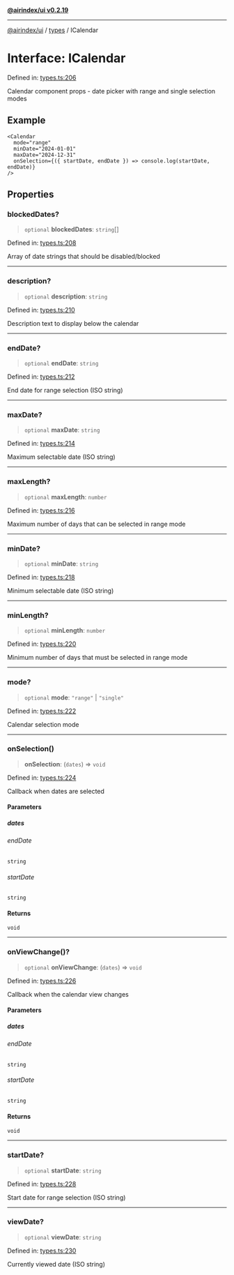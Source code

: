 [**@airindex/ui v0.2.19**](../../README.md)

***

[@airindex/ui](../../README.md) / [types](../README.md) / ICalendar

# Interface: ICalendar

Defined in: [types.ts:206](https://github.com/airindex-app/ui/blob/main/src/types.ts#L206)

Calendar component props - date picker with range and single selection modes

## Example

```tsx
<Calendar
  mode="range"
  minDate="2024-01-01"
  maxDate="2024-12-31"
  onSelection={({ startDate, endDate }) => console.log(startDate, endDate)}
/>
```

## Properties

### blockedDates?

> `optional` **blockedDates**: `string`[]

Defined in: [types.ts:208](https://github.com/airindex-app/ui/blob/main/src/types.ts#L208)

Array of date strings that should be disabled/blocked

***

### description?

> `optional` **description**: `string`

Defined in: [types.ts:210](https://github.com/airindex-app/ui/blob/main/src/types.ts#L210)

Description text to display below the calendar

***

### endDate?

> `optional` **endDate**: `string`

Defined in: [types.ts:212](https://github.com/airindex-app/ui/blob/main/src/types.ts#L212)

End date for range selection (ISO string)

***

### maxDate?

> `optional` **maxDate**: `string`

Defined in: [types.ts:214](https://github.com/airindex-app/ui/blob/main/src/types.ts#L214)

Maximum selectable date (ISO string)

***

### maxLength?

> `optional` **maxLength**: `number`

Defined in: [types.ts:216](https://github.com/airindex-app/ui/blob/main/src/types.ts#L216)

Maximum number of days that can be selected in range mode

***

### minDate?

> `optional` **minDate**: `string`

Defined in: [types.ts:218](https://github.com/airindex-app/ui/blob/main/src/types.ts#L218)

Minimum selectable date (ISO string)

***

### minLength?

> `optional` **minLength**: `number`

Defined in: [types.ts:220](https://github.com/airindex-app/ui/blob/main/src/types.ts#L220)

Minimum number of days that must be selected in range mode

***

### mode?

> `optional` **mode**: `"range"` \| `"single"`

Defined in: [types.ts:222](https://github.com/airindex-app/ui/blob/main/src/types.ts#L222)

Calendar selection mode

***

### onSelection()

> **onSelection**: (`dates`) => `void`

Defined in: [types.ts:224](https://github.com/airindex-app/ui/blob/main/src/types.ts#L224)

Callback when dates are selected

#### Parameters

##### dates

###### endDate

`string`

###### startDate

`string`

#### Returns

`void`

***

### onViewChange()?

> `optional` **onViewChange**: (`dates`) => `void`

Defined in: [types.ts:226](https://github.com/airindex-app/ui/blob/main/src/types.ts#L226)

Callback when the calendar view changes

#### Parameters

##### dates

###### endDate

`string`

###### startDate

`string`

#### Returns

`void`

***

### startDate?

> `optional` **startDate**: `string`

Defined in: [types.ts:228](https://github.com/airindex-app/ui/blob/main/src/types.ts#L228)

Start date for range selection (ISO string)

***

### viewDate?

> `optional` **viewDate**: `string`

Defined in: [types.ts:230](https://github.com/airindex-app/ui/blob/main/src/types.ts#L230)

Currently viewed date (ISO string)
